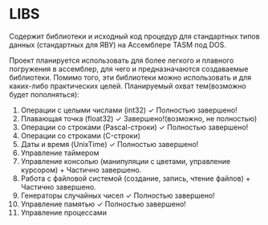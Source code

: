 # LIBS
Содержит библиотеки и исходный код процедур для стандартных типов данных (стандартных для ЯВУ) на Ассемблере TASM под DOS.

Проект планируется использовать для более легкого и плавного погружения в ассемблер, для чего и предназначаются создаваемые библиотеки.
Помимо того, эти библиотеки можно использовать и для каких-либо практических целей. Планируемый охват тем(возможно будет пополняться):
1. Операции с целыми числами (int32)                                 ✓ Полностью завершено!
2. Плавающая точка (float32)                                         ✓ Завершено!(возможно, не полностью)
3. Операции со строками (Pascal-строки)                              ✓ Полностью завершено!
4. Операции со строками (C-строки)
5. Даты и время (UnixTime)                                           ✓ Полностью завершено!
6. Управление таймером
7. Управление консолью (манипуляции с цветами, управление курсором)  + Частично завершено.
8. Работа с файловой системой (создание, запись, чтение файлов)      + Частично завершено.
9. Генераторы случайных чисел                                        ✓ Полностью завершено!
10. Управление памятью                                               ✓ Полностью завершено!
11. Управление процессами
